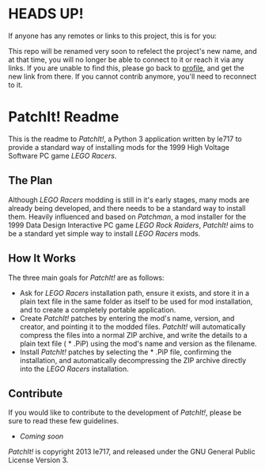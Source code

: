 HEADS UP!
=========

If anyone has any remotes or links to this project, this is for you:

This repo will be renamed very soon to refelect the project's new name, and at that time, you will no longer be able to connect to it or reach it via any links. If you are unable to find this, please go back to [profile](https://github.com/le717), and get the new link from there. If you cannot contrib anymore, you'll need to reconnect to it.

PatchIt! Readme
===============

This is the readme to *PatchIt!*, a Python 3 application written by le717 to provide a standard way of 
installing mods for the 1999 High Voltage Software PC game *LEGO Racers*.

The Plan
--------

Although *LEGO Racers* modding is still in it's early stages, many mods are already being developed, and there 
needs to be a standard way to install them. Heavily influenced and based on *Patchman*, a mod installer for 
the 1999 Data Design Interactive PC game *LEGO Rock Raiders*, *PatchIt!* aims to be a standard yet simple way 
to install *LEGO Racers* mods.

How It Works
------------

The three main goals for *PatchIt!* are as follows:

* Ask for *LEGO Racers* installation path, ensure it exists, and store it in a plain text file in the same folder as itself to be used for mod installation, and 
to create a completely portable application.
* Create  *PatchIt!* patches by entering the mod's name, version, and creator, and pointing it to the modded files. *PatchIt!* will automatically compress the 
files into a normal ZIP archive, and write the details to a plain text file ( * .PiP) using the mod's name and version as the filename.
* Install *PatchIt!* patches by selecting the * .PiP file, confirming the installation, and automatically decompressing the ZIP archive directly into the *LEGO 
Racers* installation.

Contribute
----------

If you would like to contribute to the development of *PatchIt!*, please be sure to read these few guidelines.

* *Coming soon*

*PatchIt!* is copyright 2013 le717, and released under the GNU General Public License Version 3.